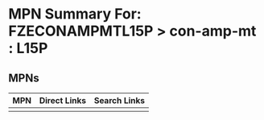 



# MPN Summary For: FZECONAMPMTL15P > con-amp-mt : L15P

## MPNs
  

|MPN|Direct Links|Search Links|
| :--- | :--- | :--- |
||||
